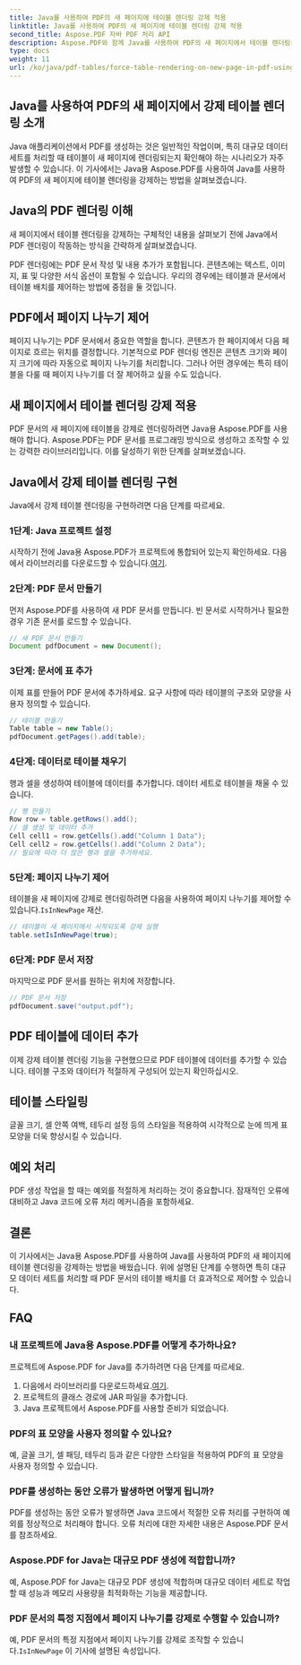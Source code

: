 ```yaml
---
title: Java를 사용하여 PDF의 새 페이지에 테이블 렌더링 강제 적용
linktitle: Java를 사용하여 PDF의 새 페이지에 테이블 렌더링 강제 적용
second_title: Aspose.PDF 자바 PDF 처리 API
description: Aspose.PDF와 함께 Java를 사용하여 PDF의 새 페이지에서 테이블 렌더링을 강제하는 방법을 알아보세요. 이 단계별 가이드에는 정확한 PDF 문서 형식 지정을 위한 소스 코드와 전문가 팁이 포함되어 있습니다.
type: docs
weight: 11
url: /ko/java/pdf-tables/force-table-rendering-on-new-page-in-pdf-using-java/
---
```


## Java를 사용하여 PDF의 새 페이지에서 강제 테이블 렌더링 소개

Java 애플리케이션에서 PDF를 생성하는 것은 일반적인 작업이며, 특히 대규모 데이터 세트를 처리할 때 테이블이 새 페이지에 렌더링되는지 확인해야 하는 시나리오가 자주 발생할 수 있습니다. 이 기사에서는 Java용 Aspose.PDF를 사용하여 Java를 사용하여 PDF의 새 페이지에 테이블 렌더링을 강제하는 방법을 살펴보겠습니다.

## Java의 PDF 렌더링 이해

새 페이지에서 테이블 렌더링을 강제하는 구체적인 내용을 살펴보기 전에 Java에서 PDF 렌더링이 작동하는 방식을 간략하게 살펴보겠습니다.

PDF 렌더링에는 PDF 문서 작성 및 내용 추가가 포함됩니다. 콘텐츠에는 텍스트, 이미지, 표 및 다양한 서식 옵션이 포함될 수 있습니다. 우리의 경우에는 테이블과 문서에서 테이블 배치를 제어하는 방법에 중점을 둘 것입니다.

## PDF에서 페이지 나누기 제어

페이지 나누기는 PDF 문서에서 중요한 역할을 합니다. 콘텐츠가 한 페이지에서 다음 페이지로 흐르는 위치를 결정합니다. 기본적으로 PDF 렌더링 엔진은 콘텐츠 크기와 페이지 크기에 따라 자동으로 페이지 나누기를 처리합니다. 그러나 어떤 경우에는 특히 테이블을 다룰 때 페이지 나누기를 더 잘 제어하고 싶을 수도 있습니다.

## 새 페이지에서 테이블 렌더링 강제 적용

PDF 문서의 새 페이지에 테이블을 강제로 렌더링하려면 Java용 Aspose.PDF를 사용해야 합니다. Aspose.PDF는 PDF 문서를 프로그래밍 방식으로 생성하고 조작할 수 있는 강력한 라이브러리입니다. 이를 달성하기 위한 단계를 살펴보겠습니다.

## Java에서 강제 테이블 렌더링 구현

Java에서 강제 테이블 렌더링을 구현하려면 다음 단계를 따르세요.

### 1단계: Java 프로젝트 설정

 시작하기 전에 Java용 Aspose.PDF가 프로젝트에 통합되어 있는지 확인하세요. 다음에서 라이브러리를 다운로드할 수 있습니다.[여기](https://releases.aspose.com/pdf/java/).

### 2단계: PDF 문서 만들기

먼저 Aspose.PDF를 사용하여 새 PDF 문서를 만듭니다. 빈 문서로 시작하거나 필요한 경우 기존 문서를 로드할 수 있습니다.

```java
// 새 PDF 문서 만들기
Document pdfDocument = new Document();
```

### 3단계: 문서에 표 추가

이제 표를 만들어 PDF 문서에 추가하세요. 요구 사항에 따라 테이블의 구조와 모양을 사용자 정의할 수 있습니다.

```java
// 테이블 만들기
Table table = new Table();
pdfDocument.getPages().add(table);
```

### 4단계: 데이터로 테이블 채우기

행과 셀을 생성하여 테이블에 데이터를 추가합니다. 데이터 세트로 테이블을 채울 수 있습니다.

```java
// 행 만들기
Row row = table.getRows().add();
// 셀 생성 및 데이터 추가
Cell cell1 = row.getCells().add("Column 1 Data");
Cell cell2 = row.getCells().add("Column 2 Data");
// 필요에 따라 더 많은 행과 셀을 추가하세요.
```

### 5단계: 페이지 나누기 제어

 테이블을 새 페이지에 강제로 렌더링하려면 다음을 사용하여 페이지 나누기를 제어할 수 있습니다.`IsInNewPage` 재산.

```java
// 테이블이 새 페이지에서 시작되도록 강제 실행
table.setIsInNewPage(true);
```

### 6단계: PDF 문서 저장

마지막으로 PDF 문서를 원하는 위치에 저장합니다.

```java
// PDF 문서 저장
pdfDocument.save("output.pdf");
```

## PDF 테이블에 데이터 추가

이제 강제 테이블 렌더링 기능을 구현했으므로 PDF 테이블에 데이터를 추가할 수 있습니다. 테이블 구조와 데이터가 적절하게 구성되어 있는지 확인하십시오.

## 테이블 스타일링

글꼴 크기, 셀 안쪽 여백, 테두리 설정 등의 스타일을 적용하여 시각적으로 눈에 띄게 표 모양을 더욱 향상시킬 수 있습니다.

## 예외 처리

PDF 생성 작업을 할 때는 예외를 적절하게 처리하는 것이 중요합니다. 잠재적인 오류에 대비하고 Java 코드에 오류 처리 메커니즘을 포함하세요.

## 결론

이 기사에서는 Java용 Aspose.PDF를 사용하여 Java를 사용하여 PDF의 새 페이지에 테이블 렌더링을 강제하는 방법을 배웠습니다. 위에 설명된 단계를 수행하면 특히 대규모 데이터 세트를 처리할 때 PDF 문서의 테이블 배치를 더 효과적으로 제어할 수 있습니다.

## FAQ

### 내 프로젝트에 Java용 Aspose.PDF를 어떻게 추가하나요?

프로젝트에 Aspose.PDF for Java를 추가하려면 다음 단계를 따르세요.
1.  다음에서 라이브러리를 다운로드하세요.[여기](https://releases.aspose.com/pdf/java/).
2. 프로젝트의 클래스 경로에 JAR 파일을 추가합니다.
3. Java 프로젝트에서 Aspose.PDF를 사용할 준비가 되었습니다.

### PDF의 표 모양을 사용자 정의할 수 있나요?

예, 글꼴 크기, 셀 패딩, 테두리 등과 같은 다양한 스타일을 적용하여 PDF의 표 모양을 사용자 정의할 수 있습니다.

### PDF를 생성하는 동안 오류가 발생하면 어떻게 됩니까?

PDF를 생성하는 동안 오류가 발생하면 Java 코드에서 적절한 오류 처리를 구현하여 예외를 정상적으로 처리해야 합니다. 오류 처리에 대한 자세한 내용은 Aspose.PDF 문서를 참조하세요.

### Aspose.PDF for Java는 대규모 PDF 생성에 적합합니까?

예, Aspose.PDF for Java는 대규모 PDF 생성에 적합하며 대규모 데이터 세트로 작업할 때 성능과 메모리 사용량을 최적화하는 기능을 제공합니다.

### PDF 문서의 특정 지점에서 페이지 나누기를 강제로 수행할 수 있습니까?

 예, PDF 문서의 특정 지점에서 페이지 나누기를 강제로 조작할 수 있습니다.`IsInNewPage` 이 기사에 설명된 속성입니다.